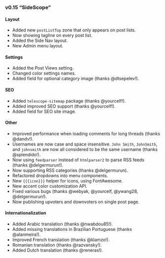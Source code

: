 ### v0.15 “SideScope”

#### Layout

* Added new `postListTop` zone that only appears on post lists. 
* Now showing tagline on every post list. 
* Added the Side Nav layout.
* New Admin menu layout.

#### Settings

* Added the Post Views setting.
* Changed color settings names.
* Added field for optional category image (thanks @dtsepelev!).

#### SEO

* Added `telescope-sitemap` package (thanks @yourcelf!).
* Added improved SEO support (thanks @yourcelf!).
* Added field for SEO site image.

#### Other

* Improved performance when loading comments for long threads (thanks @dandv!).
* Usernames are now case and space insensitive. `John Smith`, `JohnSmith`, and `johnsmith` are now all considered to be the same username (thanks @splendido!). 
* Now using `feedparser` instead of `htmlparser2` to parse RSS feeds (thanks @delgermurun!).
* Now supporting RSS categories (thanks @delgermurun).
* Refactored dropdowns into menu components.
* New `{{{icon}}}` helper for icons, using FontAwesome.
* New accent color customization API. 
* Fixed various bugs (thanks @webyak, @yourcelf, @ywang28, @delgermurun!).
* Now publishing upvoters and downvoters on single post page. 

#### Internationalization

* Added Arabic translation (thanks @nwabdou85!).
* Added missing translations in Brazilian Portuguese (thanks @alanmeira!).
* Improved French translation (thanks @klamzo!).
* Romanian translation (thanks @razvansky!).
* Added Dutch translation (thanks @reneras!).